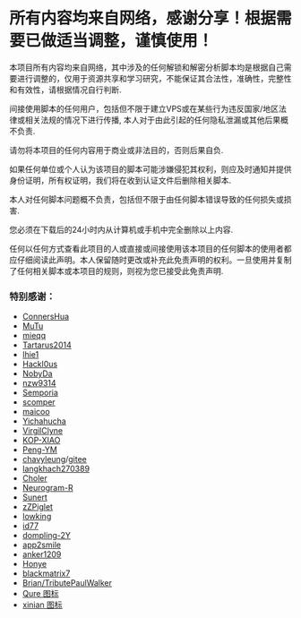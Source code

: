 # 所有内容均来自网络，感谢分享！根据需要已做适当调整，谨慎使用！

本项目所有内容均来自网络，其中涉及的任何解锁和解密分析脚本均是根据自己需要进行调整的，仅用于资源共享和学习研究，不能保证其合法性，准确性，完整性和有效性，请根据情况自行判断.

间接使用脚本的任何用户，包括但不限于建立VPS或在某些行为违反国家/地区法律或相关法规的情况下进行传播, 本人对于由此引起的任何隐私泄漏或其他后果概不负责.

请勿将本项目的任何内容用于商业或非法目的，否则后果自负.

如果任何单位或个人认为该项目的脚本可能涉嫌侵犯其权利，则应及时通知并提供身份证明，所有权证明，我们将在收到认证文件后删除相关脚本.

本人对任何脚本问题概不负责，包括但不限于由任何脚本错误导致的任何损失或损害.

您必须在下载后的24小时内从计算机或手机中完全删除以上内容.

任何以任何方式查看此项目的人或直接或间接使用该本项目的任何脚本的使用者都应仔细阅读此声明。本人保留随时更改或补充此免责声明的权利。一旦使用并复制了任何相关脚本或本项目的规则，则视为您已接受此免责声明.

### 特别感谢：


* [ConnersHua](https://github.com/DivineEngine/Profiles/tree/master)
* [MuTu](https://github.com/githubdulong)
* [mieqq](https://github.com/mieqq/mieqq)
* [Tartarus2014](https://github.com/Tartarus2014)
* [lhie1](https://github.com/lhie1)
* [Hackl0us](https://github.com/Hackl0us)
* [NobyDa](https://github.com/NobyDa)
* [nzw9314](https://github.com/nzw9314)
* [Semporia](https://github.com/Semporia)
* [scomper](https://github.com/scomper/Surge)
* [maicoo](https://github.com/blankmagic/surge)
* [Yichahucha](https://github.com/yichahucha/surge/tree/master)
* [VirgilClyne](https://github.com/VirgilClyne)
* [KOP-XIAO](https://github.com/KOP-XIAO)
* [Peng-YM](https://github.com/Peng-YM)
* [chavyleung](https://github.com/chavyleung)/[gitee](https://gitee.com/chavyleung/scripts)
* [langkhach270389](https://github.com/langkhach270389)
* [Choler](https://github.com/Choler)
* [Neurogram-R](https://github.com/Neurogram-R)
* [Sunert](https://github.com/Sunert/Script)
* [zZPiglet](https://github.com/zZPiglet/Task.git)
* [lowking](https://github.com/lowking/Scripts)
* [id77](https://github.com/id77/QuantumultX/tree/master)
* [dompling-2Y](https://github.com/dompling?tab=repositories)
* [app2smile](https://github.com/app2smile/rules)
* [anker1209](https://github.com/anker1209/Scriptable)
* [Honye](https://github.com/Honye/scriptable-scripts/blob/master/README.zh.md)
* [blackmatrix7](https://github.com/blackmatrix7/ios_rule_script)
* [Brian/TributePaulWalker](https://github.com/TributePaulWalker/) 
* [Qure 图标](https://github.com/Koolson/Qure) 
* [xinian 图标](https://github.com/58xinian/icon)
